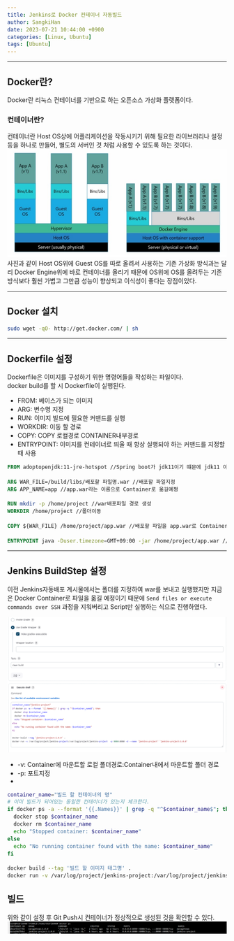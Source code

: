 ```yaml
---
title: Jenkins로 Docker 컨테이너 자동빌드
author: SangkiHan
date: 2023-07-21 10:44:00 +0900
categories: [Linux, Ubuntu]
tags: [Ubuntu]
---
```

------------
## Docker란?
Docker란 리눅스 컨테이너를 기반으로 하는 오픈소스 가상화 플랫폼이다.

### 컨테이너란?
컨테이너란 Host OS상에 어플리케이션을 작동시키기 위해 필요한 라이브러리나 설정등을 하나로 만들어, 별도의 서버인 것 처럼 사용할 수 있도록 하는 것이다.  
![Docker](/assets/img/post/2023-07-24-Jenkins-Docker/1.PNG)
사진과 같이 Host OS위에 Guest OS를 따로 올려서 사용하는 기존 가상화 방식과는 달리 Docker Engine위에 바로 컨테이너를 올리기 때문에 OS위에 OS를 올려두는 기존방식보다 훨씬 가볍고 그만큼 성능이 향상되고 이식성이 좋다는 장점이있다.

------------
## Docker 설치
``` bash
sudo wget -qO- http://get.docker.com/ | sh
```

------------
## Dockerfile 설정
Dockerfile은 이미지를 구성하기 위한 명령어들을 작성하는 파일이다.  
docker build를 할 시 Dockerfile이 실행된다.  

+ FROM: 베이스가 되는 이미지
+ ARG: 변수명 지정
+ RUN: 이미지 빌드에 필요한 커맨드를 실행
+ WORKDIR: 이동 할 경로
+ COPY: COPY 로컬경로 CONTAINER내부경로
+ ENTRYPOINT: 이미지를 컨테이너로 띄울 때 항상 실행되야 하는 커맨드를 지정할 때 사용

``` Dockerfile
FROM adoptopenjdk:11-jre-hotspot //Spring boot가 jdk11이기 떄문에 jdk11 이미지베이스로 실행

ARG WAR_FILE=/build/libs/배포할 파일명.war //배포할 파일지정
ARG APP_NAME=app //app.war라는 이름으로 Container로 옮길예쩡

RUN mkdir -p /home/project //war배포파일 경로 생성
WORKDIR /home/project //폴더이동

COPY ${WAR_FILE} /home/project/app.war //배포할 파일을 app.war로 Container내로 복사

ENTRYPOINT java -Duser.timezone=GMT+09:00 -jar /home/project/app.war //app.war 실행
```

------------
## Jenkins BuildStep 설정
이전 Jenkins자동배포 계시물에서는 폴더를 지정하여 war를 보내고 실행했지만 지금은 Docker Container로 파일을 옮길 예정이기 때문에 ````Send files or execute commands over SSH```` 과정을 지워버리고 Script만 실행하는 식으로 진행하였다.

![Docker](/assets/img/post/2023-07-24-Jenkins-Docker/2.PNG)

+ -v: Container에 마운트할 로컬 폴더경로:Container내에서 마운트할 폴더 경로
+ -p: 포트지정
+ 

``` bash
container_name="빌드 할 컨테이너의 명"
# 이미 빌드가 되어있는 동일한 컨테이너가 있는지 체크한다.
if docker ps -a --format '{{.Names}}' | grep -q "^$container_name$"; then
  docker stop $container_name
  docker rm $container_name
  echo "Stopped container: $container_name"
else
  echo "No running container found with the name: $container_name"
fi

docker build --tag '빌드 할 이미지 태그명' .
docker run -v /var/log/project/jenkins-project:/var/log/project/jenkins-project  -p 8080:8080 -d --name '컨테이너 명' '빌드 할 이미지 태그명'
```

## 빌드
위와 같이 설정 후 Git Push시 컨테이너가 정상적으로 생성된 것을 확인할 수 있다.
![Docker](/assets/img/post/2023-07-24-Jenkins-Docker/3.PNG)
